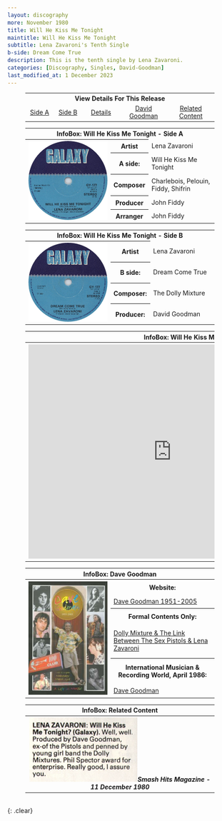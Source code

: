```yaml
---
layout: discography
more: November 1980
title: Will He Kiss Me Tonight
maintitle: Will He Kiss Me Tonight
subtitle: Lena Zavaroni's Tenth Single
b-side: Dream Come True
description: This is the tenth single by Lena Zavaroni.
categories: [Discography, Singles, David-Goodman]
last_modified_at: 1 December 2023
---
```


<figure class="fig3">
<table style="text-align:center;">
<tr><th colspan="6">View Details For This Release</th></tr>
<tr><td style="width:15%;"><a href="#infobox1">Side A</a></td><td style="width:15%;"><a href="#infobox2">Side B</a></td><td style="width:20%;"><a href="#infobox3">Details</a></td><td style="width:25%;"><a href="#infobox4">David Goodman</a></td><td style="width:25%;"><a href="#infobox5">Related Content</a></td></tr>
</table>
</figure>

<figure class="fig3">
<table>
<tr id="infobox1"><th colspan="3">InfoBox: Will He Kiss Me Tonight - Side A</th></tr>
<tr>
<th style="width:45%; vertical-align:top;" rowspan="6" class="top"><a href="/assets/images/singles/lena-zavaroni-will-he-kiss-me-tonight-galaxy.jpg"><img src="/assets/images/singles/lena-zavaroni-will-he-kiss-me-tonight-galaxy.jpg" class="full-width zoom-in" /></a></th>
</tr>
<tr><th style="width:15%;">Artist</th><td>Lena Zavaroni</td></tr>
<tr><th>A side:</th><td>Will He Kiss Me Tonight</td></tr>
<tr><th>Composer</th><td>Charlebois, Pelouin, Fiddy, Shifrin</td></tr>
<tr><th>Producer</th><td>John Fiddy</td></tr>
<tr><th>Arranger</th><td>John Fiddy</td></tr>
</table>
</figure>

<figure class="fig3">
<table>
<tr id="infobox2"><th colspan="3">InfoBox: Will He Kiss Me Tonight - Side B</th></tr>
<tr>
<th style="width:45%; vertical-align:top;" rowspan="5" class="top"><a href="/assets/images/singles/lena-zavaroni-dream-come-true-galaxy.jpg"><img src="/assets/images/singles/lena-zavaroni-dream-come-true-galaxy.jpg" class="full-width zoom-in" /></a></th>
</tr>
<tr><th style="width:15%;">Artist</th><td>Lena Zavaroni</td></tr>
<tr><th>B side:</th><td>Dream Come True</td></tr>
<tr><th>Composer:</th><td>The Dolly Mixture</td></tr>
<tr><th>Producer:</th><td>David Goodman</td></tr>
</table>
</figure>

<figure class="fig3">
<table>
<tr id="infobox3"><th colspan="3">InfoBox: Will He Kiss Me Tonight - Details</th></tr>
<tr>
<th style="width:45%; vertical-align:top;" rowspan="6" class="top"><div class="responsive-video"><iframe width="640px" height="480px" src="https://www.youtube.com/embed/?playlist=4UQmRKsBDvc,zGvjrd-yXHg" frameborder="0" allow="accelerometer; autoplay; clipboard-write; encrypted-media; gyroscope; picture-in-picture" allowfullscreen></iframe></div></th>
</tr>
<tr><th>Label:</th><td>Galaxy - GY 177</td></tr>
<tr><th>Format:</th><td>7" Vinyl, 45 Single</td></tr>
<tr><th>Country:</th><td>UK</td></tr>
<tr><th>Released:</th><td>November 1980</td></tr>
<tr><th>45Cat:</th><td><a class="external-link" href="https://www.45cat.com/record/gy177">gy177</a></td></tr>
</table>
</figure>

<figure class="fig3">
<table>
<tr id="infobox4"><th colspan="3">InfoBox: Dave Goodman</th></tr>
<tr><th style="width:45%; vertical-align:top;" rowspan="7" class="top"><img src="/assets/images/singles/goodman.jpg" class="full-width" /></th></tr>
<tr><th colspan="2">Website:</th></tr>
<tr><td colspan="2"><a class="external-link" href="http://www.philjens.plus.com/pistols/pistols/pistols_goodman.htm">Dave Goodman 1951-2005</a></td></tr>
<tr><th colspan="2">Formal Contents Only:</th></tr>
<tr><td colspan="2"><a class="external-link" href="https://formalcontentsonly.wordpress.com/2022/12/18/dolly-mixture-the-link-between-the-sex-pistols-lena-zavaroni">Dolly Mixture & The Link Between The Sex Pistols & Lena Zavaroni</a></td></tr>
<tr><th colspan="2" class="whitespace">International Musician & Recording World, 
April 1986:</th></tr>
<tr><td colspan="2"><a class="external-link" href="https://www.muzines.co.uk/articles/the-producers/5169">Dave Goodman</a></td></tr> 
</table>
</figure>

<figure class="fig3">
<table>
<tr id="infobox5"><th colspan="2">InfoBox: Related Content</th></tr>
<tr><th colspan="2"><img src="/assets/images/magazines/1980-12-11-smash-hits-magazine.png" class="full-width" /><cite>Smash Hits Magazine - 11 December 1980</cite></th></tr>
</table>
</figure>

<br />{: .clear}

